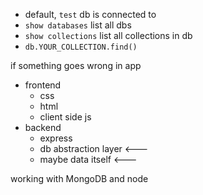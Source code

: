 * default, `test` db is connected to
* `show databases` list all dbs
* `show collections` list all collections in db
* `db.YOUR_COLLECTION.find()`


if something goes wrong in app

* frontend
    * css
    * html
    * client side js
* backend
    * express
    * db abstraction layer <---
    * maybe data itself <---

working with MongoDB and node

<!-- command line tools for mongoosh -->
<!-- db.cats.insertOne({name: "default cat name", lives: 3}) -->
<!-- db.cats.insertOne({foo: "bar"}) -->
<!-- db.cats.find() -->
<!-- show collections -->